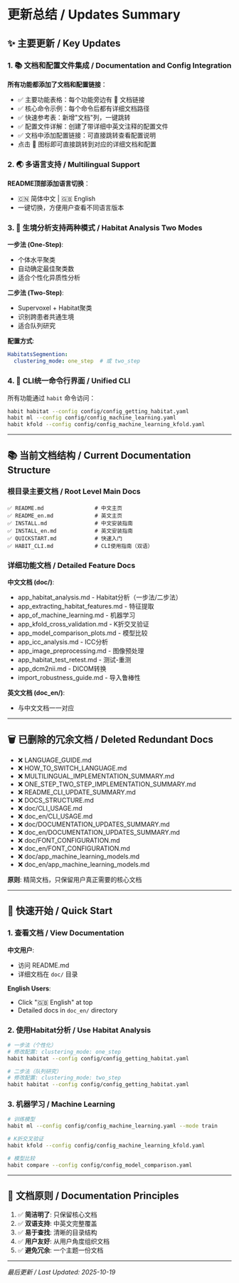 # 更新总结 / Updates Summary

## ✨ 主要更新 / Key Updates

### 1. 📚 文档和配置文件集成 / Documentation and Config Integration

**所有功能都添加了文档和配置链接**：
- ✅ 主要功能表格：每个功能旁边有 📖 文档链接
- ✅ 核心命令示例：每个命令后都有详细文档路径
- ✅ 快速参考表：新增"文档"列，一键跳转
- ✅ 配置文件详解：创建了带详细中英文注释的配置文件
- ✅ 文档中添加配置链接：可直接跳转查看配置说明
- 点击 📖 图标即可直接跳转到对应的详细文档和配置

### 2. 🌏 多语言支持 / Multilingual Support

**README顶部添加语言切换**：
- 🇨🇳 简体中文 | 🇬🇧 English
- 一键切换，方便用户查看不同语言版本

### 3. 🧬 生境分析支持两种模式 / Habitat Analysis Two Modes

**一步法 (One-Step)**:
- 个体水平聚类
- 自动确定最佳聚类数
- 适合个性化异质性分析

**二步法 (Two-Step)**:
- Supervoxel + Habitat聚类
- 识别跨患者共通生境
- 适合队列研究

**配置方式**:
```yaml
HabitatsSegmention:
  clustering_mode: one_step  # 或 two_step
```

### 4. 🎯 CLI统一命令行界面 / Unified CLI

所有功能通过 `habit` 命令访问：
```bash
habit habitat --config config/config_getting_habitat.yaml
habit ml --config config/config_machine_learning.yaml
habit kfold --config config/config_machine_learning_kfold.yaml
```

---

## 📚 当前文档结构 / Current Documentation Structure

### 根目录主要文档 / Root Level Main Docs

```
✅ README.md                # 中文主页
✅ README_en.md             # 英文主页
✅ INSTALL.md               # 中文安装指南
✅ INSTALL_en.md            # 英文安装指南
✅ QUICKSTART.md            # 快速入门
✅ HABIT_CLI.md             # CLI使用指南（双语）
```

### 详细功能文档 / Detailed Feature Docs

**中文文档 (doc/)**:
- app_habitat_analysis.md       - Habitat分析（一步法/二步法）
- app_extracting_habitat_features.md  - 特征提取
- app_of_machine_learning.md    - 机器学习
- app_kfold_cross_validation.md - K折交叉验证
- app_model_comparison_plots.md - 模型比较
- app_icc_analysis.md           - ICC分析
- app_image_preprocessing.md    - 图像预处理
- app_habitat_test_retest.md    - 测试-重测
- app_dcm2nii.md               - DICOM转换
- import_robustness_guide.md    - 导入鲁棒性

**英文文档 (doc_en/)**:
- 与中文文档一一对应

---

## 🗑️ 已删除的冗余文档 / Deleted Redundant Docs

- ❌ LANGUAGE_GUIDE.md
- ❌ HOW_TO_SWITCH_LANGUAGE.md
- ❌ MULTILINGUAL_IMPLEMENTATION_SUMMARY.md
- ❌ ONE_STEP_TWO_STEP_IMPLEMENTATION_SUMMARY.md
- ❌ README_CLI_UPDATE_SUMMARY.md
- ❌ DOCS_STRUCTURE.md
- ❌ doc/CLI_USAGE.md
- ❌ doc_en/CLI_USAGE.md
- ❌ doc/DOCUMENTATION_UPDATES_SUMMARY.md
- ❌ doc_en/DOCUMENTATION_UPDATES_SUMMARY.md
- ❌ doc/FONT_CONFIGURATION.md
- ❌ doc_en/FONT_CONFIGURATION.md
- ❌ doc/app_machine_learning_models.md
- ❌ doc_en/app_machine_learning_models.md

**原则**: 精简文档，只保留用户真正需要的核心文档

---

## 🚀 快速开始 / Quick Start

### 1. 查看文档 / View Documentation

**中文用户**:
- 访问 README.md
- 详细文档在 `doc/` 目录

**English Users**:
- Click "🇬🇧 English" at top
- Detailed docs in `doc_en/` directory

### 2. 使用Habitat分析 / Use Habitat Analysis

```bash
# 一步法（个性化）
# 修改配置: clustering_mode: one_step
habit habitat --config config/config_getting_habitat.yaml

# 二步法（队列研究）
# 修改配置: clustering_mode: two_step
habit habitat --config config/config_getting_habitat.yaml
```

### 3. 机器学习 / Machine Learning

```bash
# 训练模型
habit ml --config config/config_machine_learning.yaml --mode train

# K折交叉验证
habit kfold --config config/config_machine_learning_kfold.yaml

# 模型比较
habit compare --config config/config_model_comparison.yaml
```

---

## 📖 文档原则 / Documentation Principles

1. ✅ **简洁明了**: 只保留核心文档
2. ✅ **双语支持**: 中英文完整覆盖
3. ✅ **易于查找**: 清晰的目录结构
4. ✅ **用户友好**: 从用户角度组织文档
5. ✅ **避免冗余**: 一个主题一份文档

---

*最后更新 / Last Updated: 2025-10-19*

